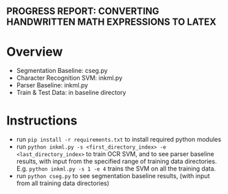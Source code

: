 ## PROGRESS REPORT: CONVERTING HANDWRITTEN MATH EXPRESSIONS TO LATEX
# Overview
- Segmentation Baseline: cseg.py
- Character Recognition SVM: inkml.py
- Parser Baseline: inkml.py
- Train & Test Data: in baseline directory


# Instructions
- run `pip install -r requirements.txt` to install required python modules
- run `python inkml.py -s <first_directory_index> -e <last_directory_index>` to train OCR SVM, and to see parser baseline results, with input from the specified range of training data directories. E.g. `python inkml.py -s 1 -e 4` trains the SVM on all the training data. 
- run `python cseg.py` to see segmentation baseline results, (with input from all training data directories)
